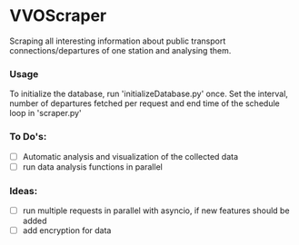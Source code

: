 # VVOScraper

Scraping all interesting information about public transport connections/departures of one station and analysing them.

### Usage

To initialize the database, run 'initializeDatabase.py' once. Set the interval, number of departures fetched per request and end time of the schedule loop in 'scraper.py'

### To Do's:

- [ ] Automatic analysis and visualization of the collected data
- [ ] run data analysis functions in parallel

### Ideas:

- [ ] run multiple requests in parallel with asyncio, if new features should be added
- [ ] add encryption for data
